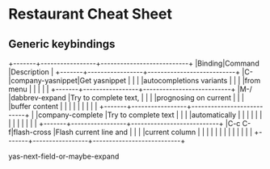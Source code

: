 # Restaurant Cheat Sheet

## Generic keybindings

+-------+-----------------+---------------------------+
|Binding|Command          |Description                |
+-------+-----------------+---------------------------+
|C-<TAB>|company-yasnippet|Get yasnippet              |
|       |                 |autocompletions variants   |
|       |                 |from menu                  |
|       |                 |                           |
+-------+-----------------+---------------------------+
|M-/    |dabbrev-expand   |Try to complete text,      |
|       |                 |prognosing on current      |
|       |                 |buffer content             |
|       |                 |                           |
|       |                 |                           |
+-------+-----------------+---------------------------+
|<TAB>  |company-complete |Try to complete text       |
|       |                 |automatically              |
|       |                 |                           |
|       |                 |                           |
|       |                 |                           |
+-------+-----------------+---------------------------+
|C-c C-f|flash-cross      |Flash current line and     |
|       |                 |current column             |
|       |                 |                           |
|       |                 |                           |
|       |                 |                           |
+-------+-----------------+---------------------------+


yas-next-field-or-maybe-expand